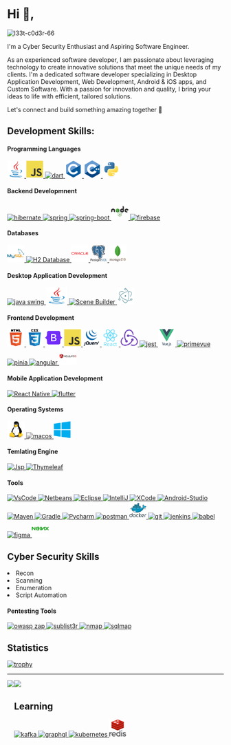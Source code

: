 <div>
  <h1>
    Hi 👋,
  </h1>
  <p align="left"> 
    <img src="https://komarev.com/ghpvc/?username=l33t-c0d3r-66&label=Profile%20views&color=0e75b6&style=flat" alt="l33t-c0d3r-66" /> 
  </p>
</div>


<p>
I'm a Cyber Security Enthusiast and Aspiring Software Engineer. 
  
  As an experienced software developer, I am passionate about leveraging technology to create innovative solutions that meet the unique needs of my clients. I'm a dedicated software developer specializing in Desktop Application Development, Web Development, Android & iOS apps, and Custom Software. With a passion for innovation and quality, I bring your ideas to life with efficient, tailored solutions. 

  Let's connect and build something amazing together 🙂
</p>

<h2 align="left">Development Skills:</h2>

<h4 align="left">Programming Languages</h3>
<p align="left">
   <a href="https://www.java.com" target="_blank" rel="noreferrer">
        <img src="https://raw.githubusercontent.com/devicons/devicon/master/icons/java/java-original.svg" alt="java" width="40" height="40"/>
    </a>
    <a href="https://developer.mozilla.org/en-US/docs/Web/JavaScript" target="_blank" rel="noreferrer">
        <img src="https://raw.githubusercontent.com/devicons/devicon/master/icons/javascript/javascript-original.svg" alt="javascript" width="40" height="40"/>
    </a>
    <a href="https://dart.dev" target="_blank" rel="noreferrer">
        <img src="https://www.vectorlogo.zone/logos/dartlang/dartlang-icon.svg" alt="dart" width="40" height="40"/>
    </a>
    <a href="https://www.cprogramming.com/" target="_blank" rel="noreferrer">
      <img src="https://raw.githubusercontent.com/devicons/devicon/master/icons/c/c-original.svg" alt="c" width="40" height="40"/>
    </a>
    <a href="https://isocpp.org/" target="_blank" rel="noreferrer">
        <img src="https://raw.githubusercontent.com/devicons/devicon/master/icons/cplusplus/cplusplus-original.svg" alt="cplusplus" width="40" height="40"/>
    </a>
    <a href="https://www.python.org" target="_blank" rel="noreferrer">
        <img src="https://raw.githubusercontent.com/devicons/devicon/master/icons/python/python-original.svg" alt="python" width="40" height="40"/>
    </a>
</p>

<h4>Backend Developmnent</h4>
<p align="left">
   <a href="https://hibernate.org/" target="_blank" rel="noreferrer">
      <img src="https://www.vectorlogo.zone/logos/hibernate/hibernate-icon.svg" alt="hibernate" width="40" height="40"/>
    </a>
    <a href="https://spring.io/" target="_blank" rel="noreferrer">
      <img src="https://www.vectorlogo.zone/logos/springio/springio-icon.svg" alt="spring" width="40" height="40"/>
    </a>
    <a href="https://spring.io/projects/spring-boot" target="_blank" rel="noreferrer">
      <img src="https://www.vectorlogo.zone/logos/springio/springio-ar21.svg" alt="spring-boot" width="50" height="40"/>
    </a>
    <a href="https://nodejs.org" target="_blank" rel="noreferrer">
      <img src="https://raw.githubusercontent.com/devicons/devicon/master/icons/nodejs/nodejs-original-wordmark.svg" alt="nodejs" width="40" height="40"/>
    </a>
    <a href="https://firebase.google.com/" target="_blank" rel="noreferrer">
        <img src="https://www.vectorlogo.zone/logos/firebase/firebase-icon.svg" alt="firebase" width="40" height="40"/>
    </a>
  
</p>

<h4>Databases</h4>
<p align="left">
  <a href="https://www.mysql.com/" target="_blank" rel="noreferrer">
    <img src="https://raw.githubusercontent.com/devicons/devicon/master/icons/mysql/mysql-original-wordmark.svg" alt="mysql" width="40" height="40"/>
  </a>
  <a href="https://www.h2database.com/html/tutorial.html" target="_blank" rel="noreferrer">
    <img src="https://www.javatips.net/static/images/h2.png" alt="H2 Database" width="40" height="40"/>
  </a>
  <a href="https://www.oracle.com/" target="_blank" rel="noreferrer">
    <img src="https://raw.githubusercontent.com/devicons/devicon/master/icons/oracle/oracle-original.svg" alt="oracle" width="40" height="40"/>
  </a>
  <a href="https://www.postgresql.org" target="_blank" rel="noreferrer">
    <img src="https://raw.githubusercontent.com/devicons/devicon/master/icons/postgresql/postgresql-original-wordmark.svg" alt="postgresql" width="40" height="40"/>
  </a>
  <a href="https://www.mongodb.com/" target="_blank" rel="noreferrer">
    <img src="https://raw.githubusercontent.com/devicons/devicon/master/icons/mongodb/mongodb-original-wordmark.svg" alt="mongodb" width="40" height="40"/>
  </a>

</p>

<h4>Desktop Application Development</h4>
<p align="left">
  <a href="https://www.oracle.com/java/technologies/javase-jdk11-downloads.html" target="_blank" rel="noreferrer">
    <img src="https://www.qfs.de/fileadmin/Webdata/logos-icons/java-swing-schriftzug.png" alt="java swing" width="50" height="40"/>
  </a>
  <a href="https://gluonhq.com/products/javafx/" target="_blank" rel="noreferrer">
    <img src="https://raw.githubusercontent.com/devicons/devicon/master/icons/java/java-original.svg"" alt="java-fx" width="50" height="40"/>
  </a>
  <a href="https://gluonhq.com/products/scene-builder/" target="_blank" rel="noreferrer">
    <img src="https://i0.wp.com/gluonhq.com/wp-content/uploads/2015/02/Gluon_Reverse_Blue2.png" alt="Scene Builder" width="70" height="40"/>
  </a>
  <a href="https://www.electronjs.org" target="_blank" rel="noreferrer">
    <img src="https://raw.githubusercontent.com/devicons/devicon/master/icons/electron/electron-original.svg" alt="electron" width="40" height="40"/>
  </a>
</p>

<h4>Frontend Development</h4>
<p align="left">
    <a href="https://www.w3.org/html/" target="_blank" rel="noreferrer">
        <img src="https://raw.githubusercontent.com/devicons/devicon/master/icons/html5/html5-original-wordmark.svg" alt="html5" width="40" height="40"/>
    </a>
    <a href="https://www.w3schools.com/css/" target="_blank" rel="noreferrer">
        <img src="https://raw.githubusercontent.com/devicons/devicon/master/icons/css3/css3-original-wordmark.svg" alt="css3" width="40" height="40"/>
    </a>
    <a href="https://getbootstrap.com" target="_blank" rel="noreferrer">
      <img src="https://raw.githubusercontent.com/devicons/devicon/master/icons/bootstrap/bootstrap-plain.svg" alt="bootstrap" width="40" height="40"/>
    </a>
    <a href="https://developer.mozilla.org/en-US/docs/Web/JavaScript" target="_blank" rel="noreferrer">
        <img src="https://raw.githubusercontent.com/devicons/devicon/master/icons/javascript/javascript-original.svg" alt="javascript" width="40" height="40"/>
    </a>
    <a href="https://jquery.com" target="_blank" rel="noreferrer">
        <img src="https://raw.githubusercontent.com/devicons/devicon/master/icons/jquery/jquery-original-wordmark.svg" alt="jquery" width="40" height="40"/>
    </a>
    <a href="https://reactjs.org/" target="_blank" rel="noreferrer">
        <img src="https://raw.githubusercontent.com/devicons/devicon/master/icons/react/react-original-wordmark.svg" alt="react" width="40" height="40"/>
    </a>
    <a href="https://redux.js.org" target="_blank" rel="noreferrer">
        <img src="https://raw.githubusercontent.com/devicons/devicon/master/icons/redux/redux-original.svg" alt="redux" width="40" height="40"/>
    </a>
    <a href="https://jestjs.io" target="_blank" rel="noreferrer">
        <img src="https://www.vectorlogo.zone/logos/jestjsio/jestjsio-icon.svg" alt="jest" width="40" height="40"/>
    </a>
    <a href="https://vuejs.org/" target="_blank" rel="noreferrer">
        <img src="https://raw.githubusercontent.com/devicons/devicon/master/icons/vuejs/vuejs-original-wordmark.svg" alt="vuejs" width="40" height="40"/>
    </a>
    <a href="https://www.primefaces.org/primevue/" target="_blank" rel="noreferrer">
      <img src="https://primevue.org/favicon.ico" alt="primevue" width="40" height="40"/>
    </a>
    <a href="https://pinia.vuejs.org/" target="_blank" rel="noreferrer">
      <img src="https://pinia.vuejs.org/logo.svg" alt="pinia" width="40" height="40"/>
    </a>
      <a href="https://angular.io" target="_blank" rel="noreferrer">
        <img src="https://angular.io/assets/images/logos/angular/angular.svg" alt="angular" width="40" height="40"/>
    </a>
    <a href="https://angular.io" target="_blank" rel="noreferrer">
        <img src="https://raw.githubusercontent.com/devicons/devicon/master/icons/angularjs/angularjs-original-wordmark.svg" alt="angularjs" width="40" height="40"/>
    </a>
</p>

<h4>Mobile Application Development</h4>
<p align="left">
  <a href="https://reactnative.dev/docs/getting-started" target="_blank" rel="noreferrer">
    <img src="https://reactnative.dev/img/header_logo.svg" alt="React Native" width="40" height="40"/>
  </a>
  <a href="https://flutter.dev" target="_blank" rel="noreferrer">
    <img src="https://www.vectorlogo.zone/logos/flutterio/flutterio-icon.svg" alt="flutter" width="40" height="40"/>
  </a>
</p>

<h4>Operating Systems</h4>
<p align="left">
  <a href="https://www.linux.org/" target="_blank" rel="noreferrer">
    <img src="https://raw.githubusercontent.com/devicons/devicon/master/icons/linux/linux-original.svg" alt="linux" width="40" height="40"/>
  </a>
  <a href="https://www.apple.com/macos/" target="_blank" rel="noreferrer">
    <img src="https://upload.wikimedia.org/wikipedia/commons/f/fa/Apple_logo_black.svg" alt="macos" width="40" height="40" style="filter: grayscale(1);"/>
  </a>
  <a href="https://www.microsoft.com/en-us/windows" target="_blank" rel="noreferrer">
    <img src="https://raw.githubusercontent.com/devicons/devicon/master/icons/windows8/windows8-original.svg" alt="windows" width="40" height="40"/>
  </a>
</p>


<h4>Temlating Engine</h4>
<p align="left">
  <a href="https://docs.oracle.com/javaee/5/tutorial/doc/bnajo.html" target="_blank" rel="noreferrer">
    <img src="https://cdn-icons-png.flaticon.com/512/5105/5105742.png" alt="Jsp" width="40" height="40"/>
  </a>
   <a href="https://www.thymeleaf.org/documentation.html" target="_blank" rel="noreferrer">
    <img src="https://www.thymeleaf.org/images/thymeleaf.png" alt="Thymeleaf" width="40" height="40"/>
  </a>
</p>

<h4>Tools</h4>
<p align="left">
  <a href="https://code.visualstudio.com/" target="_blank" rel="noreferrer">
    <img src="https://mobilemancerblog.blob.core.windows.net/blog/2020/08/vs-code-logo-transp.png" alt="VsCode" width="40" height="40"/>
  </a>
  <a href="https://netbeans.apache.org/" target="_blank" rel="noreferrer">
    <img src="https://netbeans.apache.org/_/images/apache-netbeans.svg" alt="Netbeans" width="40" height="40"/>
  </a>
  <a href="https://www.eclipse.org/downloads/" target="_blank" rel="noreferrer">
    <img src="https://www.eclipse.org/downloads/assets/public/images/logo-eclipse.png" alt="Eclipse" width="40" height="40"/>
  </a>
  <a href="https://www.jetbrains.com/idea/" target="_blank" rel="noreferrer">
    <img src="https://static-00.iconduck.com/assets.00/intellij-idea-icon-2048x2026-pt4psh5t.png" alt="IntelliJ" width="40" height="40"/>
  </a>
  <a href="https://developer.apple.com/documentation/xcode" target="_blank" rel="noreferrer">
    <img src="https://cdn.jim-nielsen.com/macos/1024/xcode-2020-11-11.png" alt="XCode" width="40" height="40"/>
  </a>
  <a href="https://developer.android.com/studio" target="_blank" rel="noreferrer">
    <img src="https://branditechture.agency/brand-logos/wp-content/uploads/2022/10/Android-Studio-1024x768.png" alt="Android-Studio" width="40" height="40"/>
  </a>
  <a href="https://maven.apache.org/" target="_blank" rel="noreferrer">
    <img src="https://noviello.it/content/images/size/w2000/2020/02/maven-1.jpg" alt="Maven" width="50" height="40"/>
  </a>
  <a href="https://gradle.org/" target="_blank" rel="noreferrer">
    <img src="https://www.jrebel.com/sites/rebel/files/image/2020-11/image-blog-what-is-gradle.jpg" alt="Gradle" width="40" height="40"/>
  </a>
  <a href="https://www.jetbrains.com/pycharm/" target="_blank" rel="noreferrer">
    <img src="https://e7.pngegg.com/pngimages/211/917/png-clipart-pycharm-integrated-development-environment-jetbrains-intellij-idea-python-others-miscellaneous-angle.png" alt="Pycharm" width="40" height="40"/>
  </a>
  <a href="https://postman.com" target="_blank" rel="noreferrer">
      <img src="https://www.vectorlogo.zone/logos/getpostman/getpostman-icon.svg" alt="postman" width="40" height="40"/>
  </a>
  <a href="https://www.docker.com/" target="_blank" rel="noreferrer">
    <img src="https://raw.githubusercontent.com/devicons/devicon/master/icons/docker/docker-original-wordmark.svg" alt="docker" width="40" height="40"/>
  </a>
  <a href="https://git-scm.com/" target="_blank" rel="noreferrer">
    <img src="https://www.vectorlogo.zone/logos/git-scm/git-scm-icon.svg" alt="git" width="40" height="40"/>
  </a>
   <a href="https://www.jenkins.io" target="_blank" rel="noreferrer">
      <img src="https://www.vectorlogo.zone/logos/jenkins/jenkins-icon.svg" alt="jenkins" width="40" height="40"/>
  </a>
  <a href="https://babeljs.io/" target="_blank" rel="noreferrer">
    <img src="https://www.vectorlogo.zone/logos/babeljs/babeljs-icon.svg" alt="babel" width="40" height="40"/>
  </a>
  <a href="https://www.figma.com/" target="_blank" rel="noreferrer">
    <img src="https://www.vectorlogo.zone/logos/figma/figma-icon.svg" alt="figma" width="40" height="40"/>
  </a>
  <a href="https://www.nginx.com" target="_blank" rel="noreferrer">
    <img src="https://raw.githubusercontent.com/devicons/devicon/master/icons/nginx/nginx-original.svg" alt="nginx" width="40" height="40"/>
  </a>
</p>

<h2>Cyber Security Skills</h2>
<li> Recon </li>
<li> Scanning </li>
<li> Enumeration </li>
<li> Script Automation </li>


<h4>Pentesting Tools</h4>
<p>
  <a href="https://www.zaproxy.org/" target="_blank" rel="noreferrer">
    <img src="https://logos.bugcrowdusercontent.com/logos/2376/fdfa/651b17be/051e0245d787d1f71246d515e88a8564_zap256x256-oversize.png" alt="owasp zap" width="40" height="40"/>
  </a>
  <a href="https://github.com/aboul3la/Sublist3r" target="_blank" rel="noreferrer">
    <img src="https://bughacking.com/wp-content/uploads/2021/04/Sublist3r-tutorial-768x432.png" alt="sublist3r" width="40" height="40"/>
  </a>
  <a href="https://nmap.org/" target="_blank" rel="noreferrer">
    <img src="https://nmap.org/images/sitelogo.png" alt="nmap" width="50" height="40"/>
  </a>
  <a href="http://sqlmap.org/" target="_blank" rel="noreferrer">
    <img src="https://sqlmap.org/images/screenshot.png" alt="sqlmap" width="50" height="40"/>
  </a>




</p>

  
<h2>Statistics</h2>

[![trophy](https://github-profile-trophy.vercel.app/?username=l33t-c0d3r-66&theme=onedark)](https://github.com/l33t-c0d3r-66/github-profile-trophy)


---

<div>
  <img height="170" align="left" src="https://github-readme-stats.vercel.app/api?username=l33t-c0d3r-66&count_private=true&include_all_commits=true" />
  <img src="https://github-readme-stats.vercel.app/api/top-langs/?username=l33t-c0d3r-66&layout=compact" />
  
</div>

<h2>Learning</h2>
<p align="left">
  <a href="https://kafka.apache.org/" target="_blank" rel="noreferrer">
    <img src="https://www.vectorlogo.zone/logos/apache_kafka/apache_kafka-icon.svg" alt="kafka" width="40" height="40"/>
  </a>
  <a href="https://graphql.org" target="_blank" rel="noreferrer">
    <img src="https://www.vectorlogo.zone/logos/graphql/graphql-icon.svg" alt="graphql" width="40" height="40"/>
  </a>
  <a href="https://kubernetes.io" target="_blank" rel="noreferrer">
    <img src="https://www.vectorlogo.zone/logos/kubernetes/kubernetes-icon.svg" alt="kubernetes" width="40" height="40"/>
  </a>
  <a href="https://redis.io" target="_blank" rel="noreferrer">
    <img src="https://raw.githubusercontent.com/devicons/devicon/master/icons/redis/redis-original-wordmark.svg" alt="redis" width="40" height="40"/>
  </a>
</p>


<!--
**l33t-c0d3r-66/l33t-c0d3r-66** is a ✨ _special_ ✨ repository because its `README.md` (this file) appears on your GitHub profile.

Here are some ideas to get you started:

- 🔭 I’m currently working on ...
- 🌱 I’m currently learning ...
- 👯 I’m looking to collaborate on ...
- 🤔 I’m looking for help with ...
- 💬 Ask me about ...
- 📫 How to reach me: ...
- 😄 Pronouns: ...
- ⚡ Fun fact: ...
-->
